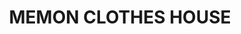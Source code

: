 ---
title: "MEMON CLOTHES HOUSE"
url: /karachi/memon-clothes-house-5g-karachi-75760-pakistan/
shop: clothes
---